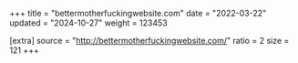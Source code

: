 +++
title = "bettermotherfuckingwebsite.com"
date = "2022-03-22"
updated = "2024-10-27"
weight = 123453

[extra]
source = "http://bettermotherfuckingwebsite.com/"
ratio = 2
size = 121
+++
